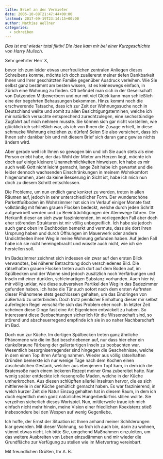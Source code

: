 ```yaml
---
title: Brief an den Vermieter
date: 2005-10-08T21:47:44+00:00
lastmod: 2017-09-19T23:14:15+00:00
author: Mathias Wellner
categories:
  - schreiben
---
```

_Das ist mal wieder total fiktiv! Die Idee kam mir bei einer Kurzgeschichte von Harry Mulisch._

Sehr geehrter Herr X,

bevor ich zum leider etwas unerfreulichen zentralen Anliegen dieses Schreibens komme, möchte ich doch zuallererst meiner tiefen Dankbarkeit Ihnen und Ihrer geschätzten Familie gegenüber Ausdruck verleihen. Wie Sie selbst ganz bestimmt am besten wissen, ist es keineswegs einfach, in Zürich eine Wohnung zu finden. Oft befindet man sich in der Gesellschaft von Dutzenden Mitbewerbern und nur mit viel Glück kann man schließlich eine der begehrten Behausungen bekommen. Hinzu kommt noch die erschwerende Tatsache, dass ich zur Zeit der Wohnungssuche noch in Deutschland weilte und somit zu allen Besichtigungsterminen, welche ich mir natürlich versuchte entsprechend zurechtzulegen, eine sechsstündige Zugfahrt auf mich nehmen musste. Sie können sich gar nicht vorstellen, wie glücklich ich schließlich war, als ich von Ihnen die Zusage erhielt, in diese schmucke Wohnung einziehen zu dürfen! Seien Sie also versichert, dass ich Ihnen sehr dankbar bin und mit diesem Brief sich daran ganz gewiss nichts ändern wird.

Aber gerade weil ich Ihnen so gewogen bin und ich Sie auch stets als eine Person erlebt habe, der das Wohl der Mieter am Herzen liegt, möchte ich doch auf einige kleinere Unannehmlichkeiten hinweisen. Ich habe es mir auch weiß Gott nicht leicht gemacht, lange Zeit habe ich gewartet und die leider dennoch wachsenden Einschränkungen in meinem Wohnkomfort hingenommen, aber da keine Besserung in Sicht ist, habe ich mich nun doch zu diesem Schritt entschlossen.

Die Probleme, um nun endlich ganz konkret zu werden, treten in allen Räumen auf, jedoch in sehr unterschiedlicher Form. Der wunderschöne Parkettfußboden im Wohnzimmer hat sich im Verlauf einiger Monate fast vollständig mit feinen grauen Flocken bedeckt, welche durch jeden Schritt aufgewirbelt werden und zu Beeinträchtigungen der Atemwege führen. Die Herkunft dieser an sich zwar faszinierenden, im vorliegenden Fall aber doch eher störenden Strukturen ist mir völlig unbegreiflich. Ich habe sie jedoch auch ganz oben im Dachboden bemerkt und vermute, dass sie dort ihren Ursprung haben und durch Öffnungen im Mauerwerk oder andere Undichtheiten ihren Weg in meine Wohnung gefunden haben. Auf jeden Fall habe ich sie nicht hereingebracht und wüsste auch nicht, wie ich sie herstellen soll.

Im Badezimmer zeichnet sich indessen ein zwar auf den ersten Blick verwandtes, bei näherer Betrachtung doch verschiedenes Bild. Die rätselhaften grauen Flocken treten auch dort auf dem Boden auf, im Spülbecken und der Wanne sind jedoch zusätzlich noch Verfärbungen und Inseln mit einer dunklen, schleimartigen Substanz vorhanden. Auch hier ist mir völlig unklar, wie diese subversiven Partikel den Weg in das Badezimmer gefunden haben. Ich habe die Tür auch sofort nach dem ersten Auftreten dieser Phänomene stets geschlossen gehalten, um das Eindringen von außerhalb zu unterbinden. Doch trotz peinlicher Einhaltung dieser mir selbst auferlegten Regel verschärfte sich das Problem eher noch. In letzter Zeit scheinen diese Dinge fast eine Art Eigenleben entwickelt zu haben. So interessant diese Beobachtungen sicherlich für die Wissenschaft sind, so störend und abscheuerregend empfinde ich sie in so naher Nachbarschaft im Bad.

Doch nun zur Küche. Im dortigen Spülbecken treten ganz ähnliche Phänomene wie die im Bad beschriebenen auf, nur dass hier eher ein dunkelbraune Färbung der gallertartigen Inseln zu beobachten war. Wesentlich besorgniserregender sind hingegen die Geschehnisse, welche in dem einen Top ihren Anfang nahmen. Wieder aus völlig rätselhaften Gründen bemerkte ich nur wenige Tage nach dem Kochen einen abscheulichen Gestank, welcher aus ebenjenem Topf kam, in dem ich die Bratensoße nach einem leckeren Rezept meiner Oma zubereitet hatte. Nur wenig später entdeckte ich riesengroße Maden, welche in der Küche umherkrochen. Aus diesen schlüpften allerlei Insekten hervor, die es sich mittlerweile in der Küche gemütlich gemacht haben. Es war faszinierend, in welch kurzer Zeit die Natur Einzug gehalten hat in diesem Raum, in dem ich doch eigentlich mein ganz natürliches Hungerbedürfnis stillen wollte. Sie verzeihen sicherlich dieses Wortspiel. Nun, mittlerweile traue ich mich einfach nicht mehr hinein, meine Vision einer friedlichen Koexistenz stieß insbesondere bei den Wespen auf wenig Gegenliebe.

Ich hoffe, der Ernst der Situation ist Ihnen anhand meiner Schilderungen klar geworden. Mit dieser Wohnung, so froh ich auch bin, darin zu wohnen, stimmt etwas nicht. Ich bitte Sie, umgehend Maßnahmen einzuleiten, um das weitere Ausbreiten von Leben einzudämmen und mir wieder die Grundfläche zur Verfügung zu stellen wie im Mietvertrag vereinbart.

Mit freundlichen Grüßen, Ihr A. B.